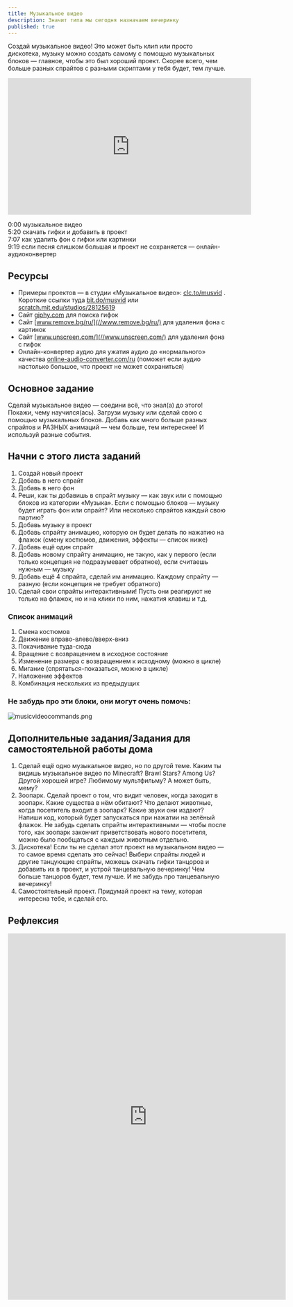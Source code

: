 ```yaml
---
title: Музыкальное видео
description: Значит типа мы сегодня назначаем вечеринку
published: true
---
```

Создай музыкальное видео! Это может быть клип или просто дискотека, музыку можно создать самому с помощью музыкальных блоков — главное, чтобы это был хороший проект. Скорее всего, чем больше разных спрайтов с разными скриптами у тебя будет, тем лучше.

<iframe width="560" height="315" src="https://www.youtube.com/embed/LiVhzD2u7fE" frameborder="0" allow="accelerometer; autoplay; clipboard-write; encrypted-media; gyroscope; picture-in-picture" allowfullscreen></iframe>

0:00 музыкальное видео  
5:20 скачать гифки и добавить в проект  
7:07 как удалить фон с гифки или картинки  
9:19 если песня слишком большая и проект не сохраняется — онлайн-аудиоконвертер

## Ресурсы

- Примеры проектов — в студии «Музыкальное видео»: [clc.to/musvid](//clc.to/musvid) . Короткие ссылки туда [bit.do/musvid](//bit.do/musvid) или [scratch.mit.edu/studios/28125619](//scratch.mit.edu/studios/28125619)
- Сайт [giphy.com](//giphy.com) для поиска гифок
- Сайт [www.remove.bg/ru/](//www.remove.bg/ru/) для удаления фона с картинок
- Сайт [www.unscreen.com/](//www.unscreen.com/) для удаления фона с гифок
- Онлайн-конвертер аудио для ужатия аудио до «нормального» качества [online-audio-converter.com/ru](//online-audio-converter.com/ru) (поможет если аудио настолько большое, что проект не может сохраниться)


## Основное задание

Сделай музыкальное видео — соедини всё, что знал(а) до этого! Покажи, чему научился(ась). Загрузи музыку или сделай свою с помощью музыкальных блоков. Добавь как много больше разных спрайтов и РАЗНЫХ анимаций — чем больше, тем интереснее! И используй разные события.

## Начни с этого листа заданий

1. Создай новый проект
2. Добавь в него спрайт
3. Добавь в него фон
4. Реши, как ты добавишь в спрайт музыку — как звук или с помощью блоков из категории «Музыка». Если с помощью блоков — музыку будет играть фон или спрайт? Или несколько спрайтов каждый свою партию?
5. Добавь музыку в проект
6. Добавь спрайту анимацию, которую он будет делать по нажатию на флажок (смену костюмов, движения, эффекты — список ниже)
7. Добавь ещё один спрайт
8. Добавь новому спрайту анимацию, не такую, как у первого (если только концепция не подразумевает обратное), если считаешь нужным — музыку
9. Добавь ещё 4 спрайта, сделай им анимацию. Каждому спрайту — разную (если концепция не требует обратного)
10. Сделай свои спрайты интерактивными! Пусть они реагируют не только на флажок, но и на клики по ним, нажатия клавиш и т.д.

### Список анимаций

1. Смена костюмов
1. Движение вправо-влево/вверх-вниз
1. Покачивание туда-сюда
1. Вращение с возвращением в исходное состояние
1. Изменение размера с возвращением к исходному (можно в цикле)
1. Мигание (спрятаться-показаться, можно в цикле)
1. Наложение эффектов
1. Комбинация нескольких из предыдущих

### Не забудь про эти блоки, они могут очень помочь:
![musicvideocommands.png]({{site.baseurl}}/lessons/musvideo/musicvideocommands.png)


## Дополнительные задания/Задания для самостоятельной работы дома

1. Сделай ещё одно музыкальное видео, но по другой теме. Каким ты видишь музыкальное видео по Minecraft? Brawl Stars? Among Us? Другой хорошей игре? Любимому мультфильму? А может быть, мему?
2. Зоопарк. Сделай проект о том, что видит человек, когда заходит в зоопарк. Какие существа в нём обитают? Что делают животные, когда посетитель входит в зоопарк? Какие звуки они издают? Напиши код, который будет запускаться при нажатии на зелёный флажок. Не забудь сделать спрайты интерактивными — чтобы после того, как зоопарк закончит приветствовать нового посетителя, можно было пообщаться с каждым животным отдельно.
3. Дискотека! Если ты не сделал этот проект на музыкальном видео — то самое время сделать это сейчас! Выбери спрайты людей и другие танцующие спрайты, можешь скачать гифки танцоров и добавить их в проект, и устрой танцевальную вечеринку! Чем больше танцоров будет, тем лучше. И не забудь про танцевальную вечеринку!
4. Самостоятельный проект. Придумай проект на тему, которая интересна тебе, и сделай его. 

## Рефлексия

<iframe src="https://docs.google.com/forms/d/e/1FAIpQLSfnK9jivHirLjVnLd87uJnnEksa5KDaAb8b6yBSUtnemZklag/viewform?embedded=true" width="640" height="844" frameborder="0" marginheight="0" marginwidth="0">Загрузка…</iframe>
